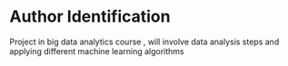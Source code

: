 # Author Identification
Project in big data analytics course , will involve data analysis steps and applying different machine learning algorithms

